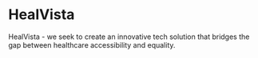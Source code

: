 # HealVista
HealVista - we seek to create an innovative tech solution that bridges the gap between healthcare accessibility and equality.
